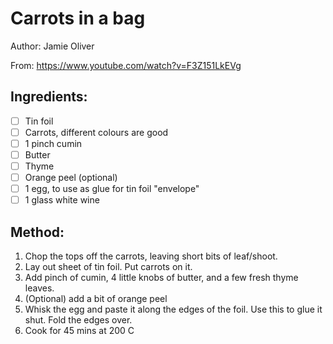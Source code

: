 # Carrots in a bag

Author: Jamie Oliver

From: https://www.youtube.com/watch?v=F3Z151LkEVg

## Ingredients:
- [ ] Tin foil
- [ ] Carrots, different colours are good
- [ ] 1 pinch cumin
- [ ] Butter
- [ ] Thyme
- [ ] Orange peel (optional)
- [ ] 1 egg, to use as glue for tin foil "envelope"
- [ ] 1 glass white wine

## Method:
1. Chop the tops off the carrots, leaving short bits of leaf/shoot.
2. Lay out sheet of tin foil. Put carrots on it.
3. Add pinch of cumin, 4 little knobs of butter, and a few fresh thyme leaves.
4. (Optional) add a bit of orange peel
5. Whisk the egg and paste it along the edges of the foil. Use this to glue it shut. Fold the edges over.
6. Cook for 45 mins at 200 C